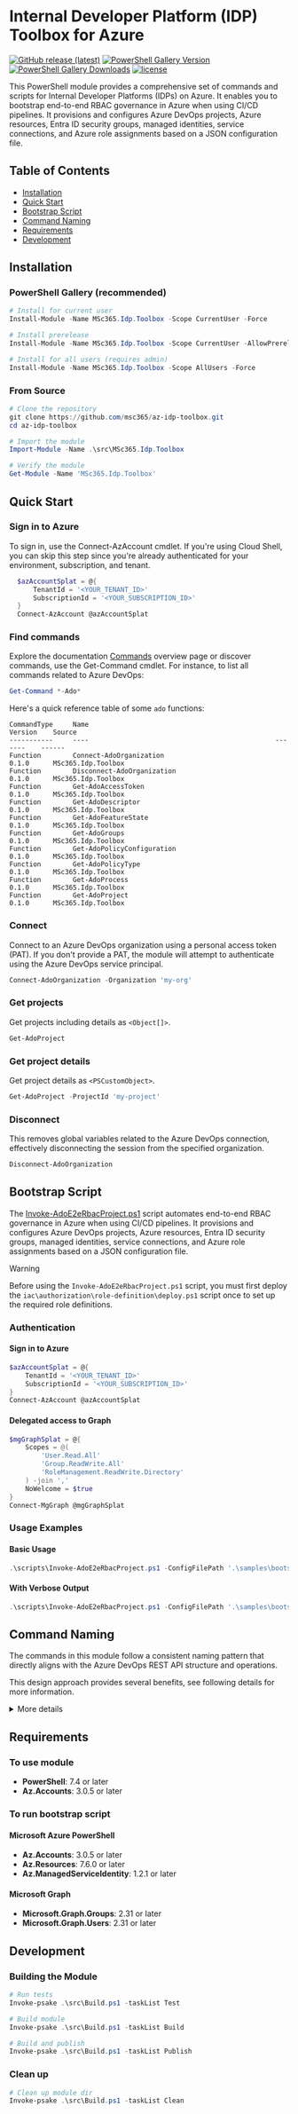 <!-- omit from toc -->
# Internal Developer Platform (IDP) Toolbox for Azure

[![GitHub release (latest)](https://img.shields.io/github/v/release/msc365/az-idp-toolbox?include_prereleases&logo=github)](https://github.com/msc365/az-idp-toolbox/releases)
[![PowerShell Gallery Version](https://img.shields.io/powershellgallery/v/MSc365.Idp.Toolbox?include_prereleases)](https://www.powershellgallery.com/packages/MSc365.Idp.Toolbox)
[![PowerShell Gallery Downloads](https://img.shields.io/powershellgallery/dt/MSc365.Idp.Toolbox.svg)](https://www.powershellgallery.com/packages/MSc365.Idp.Toolbox)
[![license](https://img.shields.io/badge/License-MIT-purple.svg)](LICENSE)

This PowerShell module provides a comprehensive set of commands and scripts for Internal Developer Platforms (IDPs) on Azure. It enables you to bootstrap end-to-end RBAC governance in Azure when using CI/CD pipelines. It provisions and configures Azure DevOps projects, Azure resources, Entra ID security groups, managed identities, service connections, and Azure role assignments based on a JSON configuration file.

<!-- > [!NOTE]
> This module provides experimental features, allowing you to test and provide feedback on new functionalities before they become stable. These features are not finalized and may undergo breaking changes, so they are not recommended for production use. -->

<!-- omit from toc -->
## Table of Contents

- [Installation](#installation)
- [Quick Start](#quick-start)
- [Bootstrap Script](#bootstrap-script)
- [Command Naming](#command-naming)
- [Requirements](#requirements)
- [Development](#development)

## Installation

### PowerShell Gallery (recommended)

```powershell
# Install for current user
Install-Module -Name MSc365.Idp.Toolbox -Scope CurrentUser -Force

# Install prerelease
Install-Module -Name MSc365.Idp.Toolbox -Scope CurrentUser -AllowPrerelease -Force

# Install for all users (requires admin)
Install-Module -Name MSc365.Idp.Toolbox -Scope AllUsers -Force
```

### From Source

```powershell
# Clone the repository
git clone https://github.com/msc365/az-idp-toolbox.git
cd az-idp-toolbox

# Import the module
Import-Module -Name .\src\MSc365.Idp.Toolbox

# Verify the module
Get-Module -Name 'MSc365.Idp.Toolbox'
```

## Quick Start

### Sign in to Azure

To sign in, use the Connect-AzAccount cmdlet. If you're using Cloud Shell, you can skip this step since you're already authenticated for your environment, subscription, and tenant.

```powershell
  $azAccountSplat = @{
      TenantId = '<YOUR_TENANT_ID>'
      SubscriptionId = '<YOUR_SUBSCRIPTION_ID>'
  }
  Connect-AzAccount @azAccountSplat
```

### Find commands

Explore the documentation [Commands](docs/Commands.md) overview page or discover commands, use the Get-Command cmdlet. For instance, to list all commands related to Azure DevOps:

```powershell
Get-Command *-Ado*
```

Here's a quick reference table of some `ado` functions:

```text
CommandType     Name                                               Version    Source
-----------     ----                                               -------    ------
Function        Connect-AdoOrganization                            0.1.0      MSc365.Idp.Toolbox
Function        Disconnect-AdoOrganization                         0.1.0      MSc365.Idp.Toolbox
Function        Get-AdoAccessToken                                 0.1.0      MSc365.Idp.Toolbox
Function        Get-AdoDescriptor                                  0.1.0      MSc365.Idp.Toolbox
Function        Get-AdoFeatureState                                0.1.0      MSc365.Idp.Toolbox
Function        Get-AdoGroups                                      0.1.0      MSc365.Idp.Toolbox
Function        Get-AdoPolicyConfiguration                         0.1.0      MSc365.Idp.Toolbox
Function        Get-AdoPolicyType                                  0.1.0      MSc365.Idp.Toolbox
Function        Get-AdoProcess                                     0.1.0      MSc365.Idp.Toolbox
Function        Get-AdoProject                                     0.1.0      MSc365.Idp.Toolbox
```

### Connect

Connect to an Azure DevOps organization using a personal access token (PAT). If you don't provide a PAT, the module will attempt to authenticate using the Azure DevOps service principal.

```powershell
Connect-AdoOrganization -Organization 'my-org'
```

### Get projects

Get projects including details as `<Object[]>`.

```powershell
Get-AdoProject
```

### Get project details

Get project details as `<PSCustomObject>`.

```powershell
Get-AdoProject -ProjectId 'my-project'
```

### Disconnect

This removes global variables related to the Azure DevOps connection, effectively disconnecting the session from the specified organization.

```powershell
Disconnect-AdoOrganization
```

## Bootstrap Script

The [Invoke-AdoE2eRbacProject.ps1](./scripts/Invoke-AdoE2eRbacProject.ps1) script automates end-to-end RBAC governance in Azure when using CI/CD pipelines. It provisions and configures Azure DevOps projects, Azure resources, Entra ID security groups, managed identities, service connections, and Azure role assignments based on a JSON configuration file.

> [!WARNING]
> Before using the `Invoke-AdoE2eRbacProject.ps1` script, you must first deploy the `iac\authorization\role-definition\deploy.ps1` script once to set up the required role definitions.

### Authentication

<!-- markdownlint-disable-next-line MD024 -->
#### Sign in to Azure

```powershell
$azAccountSplat = @{
    TenantId = '<YOUR_TENANT_ID>'
    SubscriptionId = '<YOUR_SUBSCRIPTION_ID>'
}
Connect-AzAccount @azAccountSplat
```

#### Delegated access to Graph

```powershell
$mgGraphSplat = @{
    Scopes = @(
        'User.Read.All'
        'Group.ReadWrite.All'
        'RoleManagement.ReadWrite.Directory'
    ) -join ','
    NoWelcome = $true
}
Connect-MgGraph @mgGraphSplat
```

### Usage Examples

#### Basic Usage

```powershell
.\scripts\Invoke-AdoE2eRbacProject.ps1 -ConfigFilePath '.\samples\bootstrapConfig1.json'
```

#### With Verbose Output

```powershell
.\scripts\Invoke-AdoE2eRbacProject.ps1 -ConfigFilePath '.\samples\bootstrapConfig1.json' -Verbose
```

## Command Naming

The commands in this module follow a consistent naming pattern that directly aligns with the Azure DevOps REST API structure and operations.

This design approach provides several benefits, see following details for more information.

<details>
<summary>More details</summary>

### Naming Pattern

- **Prefix**  
  All Azure DevOps commands use the `Ado` prefix:
  
  - `Get-AdoProject`

  - `New-AdoRepository`  
- **Verb**  
  Standard PowerShell verbs that map to REST API operations:

  - `Get-` → REST GET operations (retrieve resources)
  
  - `New-` → REST POST operations (create resources)
  
  - `Set-` → REST PUT/PATCH operations (update resources)
  
  - `Remove-` → REST DELETE operations (delete resources)
- **Noun**  
  Resource names that match the Azure DevOps REST API endpoints:
  
  - `Project`
  
  - `Repository`
  
  - `Team`
  
  - `PolicyConfiguration`

### REST API Alignment

Each command corresponds directly to specific Azure DevOps REST API endpoints:

- `Get-AdoProject` → `/_apis/projects` ([API Reference](https://learn.microsoft.com/en-us/rest/api/azure/devops/core/projects/get))

- `Get-AdoRepository` → `/_apis/git/repositories` ([API Reference](https://learn.microsoft.com/en-us/rest/api/azure/devops/git/repositories/get-repository))

- `Get-AdoTeam` → `/_apis/projects/{projectId}/teams` ([API Reference](https://learn.microsoft.com/en-us/rest/api/azure/devops/core/teams/get-teams))

### Benefits of this Approach

- **Predictable**  
  If you know the Azure DevOps REST API, you can easily predict command names

- **Consistent**  
  All commands follow the same naming convention

- **Discoverable**  
  Use PowerShell's `Get-Command *-Ado*` to explore available commands

- **Documented**  
  Each command includes links to the corresponding REST API documentation

</details>

## Requirements

### To use module

- **PowerShell**: 7.4 or later
- **Az.Accounts**: 3.0.5 or later

### To run bootstrap script

#### Microsoft Azure PowerShell

- **Az.Accounts**: 3.0.5 or later
- **Az.Resources**: 7.6.0 or later
- **Az.ManagedServiceIdentity**: 1.2.1 or later

#### Microsoft Graph

- **Microsoft.Graph.Groups**: 2.31 or later
- **Microsoft.Graph.Users**: 2.31 or later

## Development

### Building the Module

```powershell
# Run tests
Invoke-psake .\src\Build.ps1 -taskList Test

# Build module
Invoke-psake .\src\Build.ps1 -taskList Build

# Build and publish
Invoke-psake .\src\Build.ps1 -taskList Publish
```

### Clean up

```powershell
# Clean up module dir
Invoke-psake .\src\Build.ps1 -taskList Clean
```
